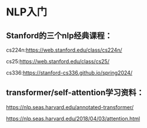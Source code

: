 # NLP入门

## Stanford的三个nlp经典课程：

cs224n:https://web.stanford.edu/class/cs224n/

cs25:https://web.stanford.edu/class/cs25/

cs336:https://stanford-cs336.github.io/spring2024/

## transformer/self-attention学习资料：

https://nlp.seas.harvard.edu/annotated-transformer/

https://nlp.seas.harvard.edu/2018/04/03/attention.html

